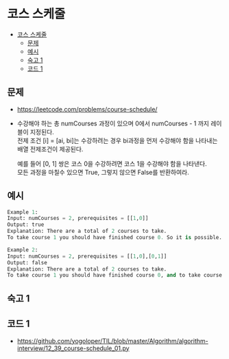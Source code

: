 # 코스 스케줄

<!-- TOC -->

- [코스 스케줄](#%EC%BD%94%EC%8A%A4-%EC%8A%A4%EC%BC%80%EC%A4%84)
  - [문제](#%EB%AC%B8%EC%A0%9C)
  - [예시](#%EC%98%88%EC%8B%9C)
  - [숙고 1](#%EC%88%99%EA%B3%A0-1)
  - [코드 1](#%EC%BD%94%EB%93%9C-1)

<!-- /TOC -->

## 문제
- https://leetcode.com/problems/course-schedule/
- 수강해야 하는 총 numCourses 과정이 있으며 0에서 numCourses - 1 까지 레이블이 지정된다.  
  전제 조건 [i] = [ai, bi]는 수강하려는 경우 bi과정을 먼저 수강해야 함을 나타내는 배열 전제조건이 제공된다.  

  예를 들어 [0, 1] 쌍은 코스 0을 수강하려면 코스 1을 수강해야 함을 나타낸다.  
  모든 과정을 마칠수 있으면 True, 그렇지 않으면 False를 반환하여라.
## 예시
``` python
Example 1:
Input: numCourses = 2, prerequisites = [[1,0]]
Output: true
Explanation: There are a total of 2 courses to take. 
To take course 1 you should have finished course 0. So it is possible.

Example 2:
Input: numCourses = 2, prerequisites = [[1,0],[0,1]]
Output: false
Explanation: There are a total of 2 courses to take. 
To take course 1 you should have finished course 0, and to take course 0 you should also have finished course 1. So it is impossible.
```

## 숙고 1
## 코드 1
- https://github.com/yogoloper/TIL/blob/master/Algorithm/algorithm-interview/12_39_course-schedule_01.py
``` python
```